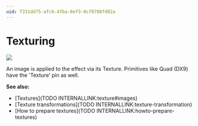 ```yaml
---
uid: f331dd75-afc6-4fba-8ef3-0cf0788fd92a
---
```


# Texturing


![](~/img/Basics-Texturing3.png "")   



An image is applied to the effect via its <span class="pin">Texture</span>. Primitives like Quad (DX9) have the 'Texture' pin as well.  

**See also:**  
* [Textures](TODO INTERNALLINK:texture#images)  
* [Texture transformations](TODO INTERNALLINK:texture-transformation)  
* [How to prepare textures](TODO INTERNALLINK:howto-prepare-textures)  



